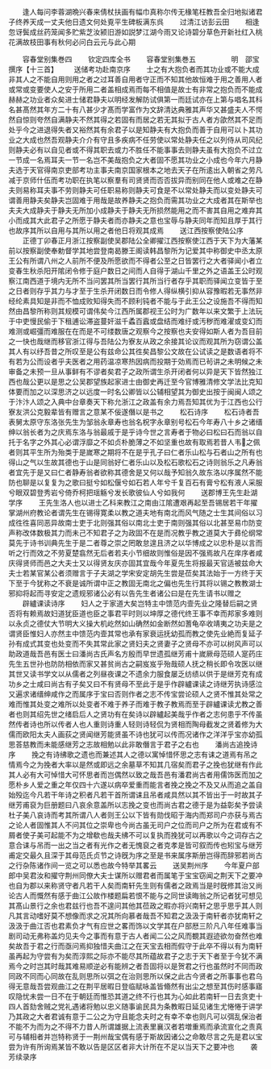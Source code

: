 <!-- { "loadSidebar": true } -->
　　逢人每问李蓉湖晩兴春来倩杖扶画有幅巾真称尔传无椽笔枉教吾全归地拟诸君子终养天成一丈夫他日遗文何处覔平生碑板满东呉
　　过清江访彭云田
　　相逢忽讶鬓成丝药笼闻多贮紫芝汝颍旧游如説梦江湖今雨又论诗碧分草色开新社红入桃花满故枝田事有秋何必问白云元与此心期





　　容春堂别集巻四
　　钦定四库全书
　　容春堂别集巻五　　　　　明　邵宝　撰序【十三首】
　　送储考功赴南京序
　　士之有大抱负者而其功业或不能大成非其人之不能自用则用之者之过耳善自用者守正而不知其他故恒难于用之善用人者或常或变要使人之安于所用二者盖相成焉而每不相值是故士有非常之抱负而不能成赫赫之功业者众矣进士储君静夫以明经发解防试俱第一而廷试亦在上第与唱名其科名甚髙然其年方二十有八甚少才髙而学富作为文辞清达典雅其声华又甚盛夫人不愕然自惊则夸然自满静夫不然其得之若固有而居之若无其拟于古人者方欿然其不足而处乎今之进退得失者又裕然其有余君子以是知静夫有大抱负而善于自用可以卜其功业之大成也然吾观静夫介介有守且多疾病不任劳使以常处静夫任之以列侍从司风纪则静夫必有以自见者或不得其职去或力不胜任不能事事去则静夫虽有大抱负不过立一节成一名焉耳夫一节一名岂不美哉抱负之大者固不愿其功业之小成也今年六月静夫选于天官得南京吏部考功主事夫南京国家根本之地去天子在所逺出入朝省之劳凡减于京师什伍而考功职在执笔以察羣有司贤贤而否否拔异而别同在他人或难之在静夫则易称耳夫事不劳则静夫可任职易称则静夫可食是不以常处静夫而以变处静夫可谓善用静夫矣静夫岂固难于用哉是故养静夫之抱负而需其功业之大成者其在斯举也夫夫大成静夫于静夫无所加小成静夫于静夫无所损然能用之而不害其自用之难弃其小而成其大此君子之所愿于静夫者而亦静夫之意也宝辱与静夫同年而知且厚于其行也故序其所以自用与其所以用之者他日将观其成焉
　　送江西按察使陆公序
　　正德丁卯春正月浙江按察副使吴郡陆公全卿擢江西按察使江西于天下为大藩某前以按察副使奉勅督学其地尝登南曷滕王阁读韩昌黎所为记爱其中称御史中丞太原王公有所谓八州之人前所不便及所愿欲而不得者公至之日皆罢行之大者驿闻小者立变春生秋杀阳开隂闭令修于庭户数日之间而人自得于湖山千里之外之语盖王公时观察江南西道于境内无所不当问罢其所当罢行其所当行者存乎其职而驿闻立变皆于至之日者则存乎其力与才至于生杀开闭数日而令修人得纵横引抑从容豫暇若无事然非经纶素具知是非而不恤成败知得失而不顾利钝者不能与于此王公之设施吾不得而知然由昌黎所称则其规模可谓伟矣今江西所属郡视王公时为广数年以来文繁于上法玩于中吏慢民偷于下租逋讼滞盗蔓奸滋千蟊百蠧或盘结而难纡或汚秽而难濯或变幻而难测或崛彊而难服在在而是不可缕数唐之观察今之按察也夫安得如斯人者为吾目前之一快也哉继而移官浙江得与吾陆公为寮友从政之余接其论议而观其所为窃谓公盖其人有以纾吾昔之所叹至是公有兹命公其徃矣昌黎公文故在公试读之是数语者将不有若为公而设者乎夫医者之用药温凉寒热因病而投期于効焉而已茍讲之未明候之未审备之未预一旦从事鲜有不谬者矣君子之政所谓生杀开闭者何以异是天下皆然独江西也哉公更以是思之公吴郡望族起家进士由御史再迁至今官博雅清修文学法比克知体要而加之以深思济之以远度一时名公卿皆以公辅相望其为御史出按于闽闽人颂之于汴汴人颂之入典中台章奏天下称允浙江之政盖有余力焉吾知其优为于江西也公行寮友洪公克毅辈皆有赠言之意某不佞遂僭以是书之
　　松石诗序
　　松石诗者吾表舅太原守东洛张先生为邹翁永章寿也翁名柷字永章别号松石今年寿八十乡之诸缙绅以翁长者为之庆焉东洛与翁最戚于是乎诗今世之言寿者于物必曰松曰石而翁以自托于名字之外其心必谓浮靡之不如贞朴脆薄之不如坚重也故有取焉若昔人韦之佩者则其平生所为殆类于是嵗寒之期将不在是乎孔子曰仁者乐山松与石者山之所有也得山之气以生故其德也于山是同翁好仁者乐山以及松石歌松石之诗则翁乐之凡寿翁者宜先于是又曰仁者静寿翁者欲称其德舍是又何以哉予知翁久故东洛以序属然不能防也聊是以复复为之歌曰挺兮如松偃兮如石若人年兮千复百石有膏兮松有液人采服兮眼双碧登秀岩兮倚乔柯把瑶觞兮发长歌彼仙人兮如我何
　　送郡博王先生赴湖学序
　　王先生洛人也以进士乙科来教江之南由江隂遭艰再起至吾锡居若干年擢掌湖州府教论者谓先生在锡得寛柔以教之道夫地有南北而风气随之士生其间俗以习成徃徃喜同恶异故南士吏于北则强其俗以南北士吏于南则强其俗以北甚至易巾防变声称改体数极其力而未己不知君子之为政固不在是而况教乎教之道莫大于彞伦纲常莫先于诗书训典先生于是二者尊之崇之罔敢怠遑且济之以华博成之以忠朴是以言而听之行而效之不劳夏楚翕然无后者若夫小节细故则惟俗是因不强焉故凡在庠序者咸庆得贤师而邑之大夫士又以得贤友庆亦固其宜哉今年夏先生将报最天官适被兹命大夫士若某官某公者须赠言于子夫湖之学宋安定胡先生尝是莅矣其法始于一方终于天下至于今犹称之不衰是诚所谓中正之教固无南北之偏也先生行其将以锡之教教湖士邪抑将起而寻安定之遗规邪诸公必有以告先生者诸公曰是在先生请书以赠之
　　辟纑课读诗序
　　妇人之于家道大矣岂特主中馈范内壸先业之隆替后嗣之贤否将有赖焉故妇道犹臣道也臣之事君平时则以坤厚之德代终王事不幸而邦家多难则以永贞之德仗大节明大义操大机屹然如山确然如金断然如蓍龟卒收靖夷之功夫是之谓贤臣惟妇人亦然主中馈范内壸其常也承有家衰运抚幼孤而教之使先业絶而复延子孙有成式其变也处变而不失其常此家之贤妇夫之贤妻子之贤母不亦可以树风声可以助政道哉吾邑有医士曰潘尚古氏声名方殷而早世遗孤继芳甫十嵗厥母范硕人寔药庄先生五世孙也防防相依而家又甚贫尚古之嗣岌岌乎殆哉硕人抚之稍长即令攻医以继其世又读书学文以从儒者之列昼夜课之不遗余力服食屡乏纺绩以供于是继芳克有成功乡之士咸曰尚古有子矣又曰不有贤母不至此于是乎作辟纑课读之诗继芳执诗感泣又遍求诸缙绅咸作之而属序于宝曰否则作者之志不传宝尝论硕人之贤不惟其处常之难而惟其处变之难所以处变者不难于养子而难于教子教焉而至于辟纑课读尤教之善者也则其绍先世之绪启后人之贤功有在矣诗以辟纑起美哉乎作者之志何患乎不传虽然传者诗也所以传者人也人重则诗重人轻则诗轻侃为贤相而陶母截发之贤着修为大儒而欧阳太夫人画荻之贤闻继芳能贤虽不诗也犹可以传而况诸作之洋洋乎宝亦幼孤思荅慈教而未能感继芳之志故相勉以此非敢僭言于君子之右也
　　潘尚古追挽诗序
　　挽之有诗绋歌之遗也而兼述其人之德以寓悼惜怀思之志有诔之道焉有吊之情焉今之为挽者大率以是然或即远之余墓草不知其几宿矣而君子之挽也犹继有作此其人必有大可悼惜大可怀思者而岂偶然以致之哉吾邑有潘君尚古者用儒饰医而加之愿朴乡人爱之重之年仅四十六遂以病卒爱重而能言者挽之挽之不及又从而追之盖自始殁迄今凡若干年诗之积者凡若干首所谓诔且吊者咸具然以其不皆出于一时故其子继芳甫裒为巨册题曰八哀余意盖所以志挽之变也而尚古君之德于是为益彰矣予尝读杜子美八哀诗而考其所谓八人者则王公以下皆有勋伐昭于海内而郑司户亦获与焉古之论人者固惟其人不问其位之崇卑也今尚古虽无司户之位而司户之所为在君或有不屑者使子美可起能不为之增欷也哉夫绋不可以复执而挽犹可以再歌以今之词存古之意合诔与吊而一出之当之者有光作之者无愧裒之者克孝是皆可叙而传也矧宝与继芳甫定交最久且深于其母范氏贞节之诗旣为序之至是书来属序斯册岂得而辞邪若尚古之行杂陈诸作间一览之可以悉也故今特举其畧云
　　送吴荆州序
　　今年夏户部郎中吴君汝和擢守荆州同僚大夫士谋所以赠君者而属笔于宝宝窃闻之荆天下之要冲也自为郡以来称贤守者凡若干人矣而南轩先生则有儒者之政焉当是时旣修其治又尚论古人而慨然有感于曲江公故作楼题扁若恨不能与之同世读晦翁之所记者犹可想见其髙山景行之余也君兹行也吾不遑问其他其莅政之暇亦将兴南轩之思乎思乎其人则凡其言动嗜好莫不想像而求之况其所向慕者哉吾不知君之汲汲于南轩者亦犹南轩之汲汲于曲江否也君素负才气有应世之畧而饰以文学其在户部厯三阶凡八年任难事当剧司动无弗称盖灼见夫今之事而有意于古人者闻二公之风而覩其遐迹欲勿奋然也难矣故吾于君之行而亟问焉抑独惜夫曲江之在天宝去相而假守于此卒不得以有为南轩虽再起为守尝有为矣而淳熙之际亦不能尽其所蕴故君子之志于天下者至于今犹不满焉今之时岂其时哉其难易顺逆必有能辨之者吾固将以是贺君之行也虽然时不同而政同政不同而心同故在乱则思所以弭之在治则思所以保之此古今贤者之所事事也君乌得无意哉吾尝观曲江之在荆平居暇日登临赋咏盖皆翛然有出尘之想至其伤时感事寤叹隐忧未尝一日不在于朝廷而惟恐其道之终不行也其为心如此若南轩一日去贪吏十四人首劾舍贼之党礼遇诸将勉以忠义随事谕民具为条教暇日延见诸生尤惓惓于讲学乃其政之大者君诚有意于二公之为守且能念夫时之有幸不幸也则凡可以弭乱保治者不能不为而为之不得不力昔人所谓雄据上流表里襄汉者若増重焉而承流宣化之责真可与辅相者并岂特称贤于一荆州哉宝偶有感于斯故因诸公之命敢尽言之先是君以宝尝为许有所询焉某皆不敢以告是区区者非大计所在不足以当天下之要冲也
　　袭芳续录序
